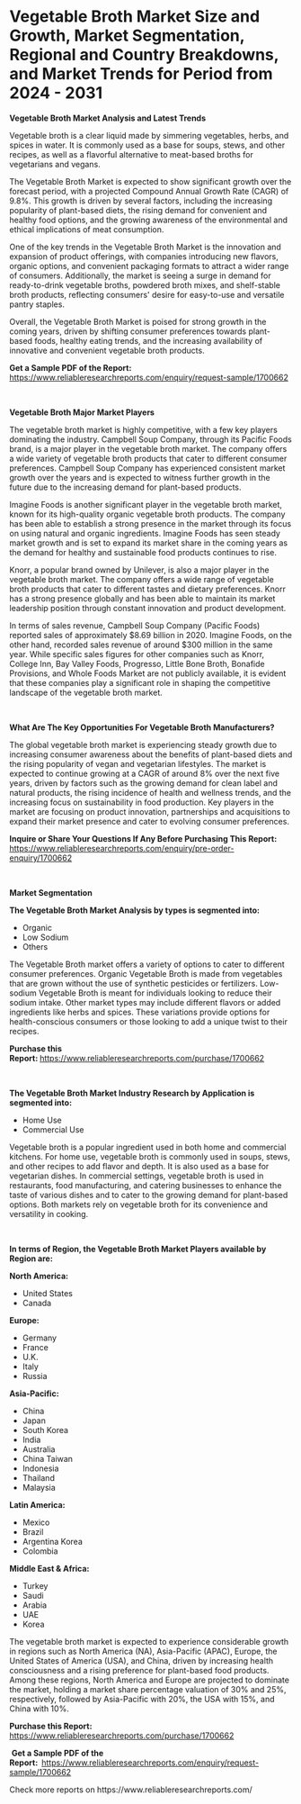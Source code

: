 <p><h1>Vegetable Broth Market Size and Growth, Market Segmentation, Regional and Country Breakdowns, and Market Trends for Period from 2024 -  2031</h1></p><p><strong>Vegetable Broth Market Analysis and Latest Trends</strong></p>
<p><p>Vegetable broth is a clear liquid made by simmering vegetables, herbs, and spices in water. It is commonly used as a base for soups, stews, and other recipes, as well as a flavorful alternative to meat-based broths for vegetarians and vegans.</p><p>The Vegetable Broth Market is expected to show significant growth over the forecast period, with a projected Compound Annual Growth Rate (CAGR) of 9.8%. This growth is driven by several factors, including the increasing popularity of plant-based diets, the rising demand for convenient and healthy food options, and the growing awareness of the environmental and ethical implications of meat consumption.</p><p>One of the key trends in the Vegetable Broth Market is the innovation and expansion of product offerings, with companies introducing new flavors, organic options, and convenient packaging formats to attract a wider range of consumers. Additionally, the market is seeing a surge in demand for ready-to-drink vegetable broths, powdered broth mixes, and shelf-stable broth products, reflecting consumers' desire for easy-to-use and versatile pantry staples.</p><p>Overall, the Vegetable Broth Market is poised for strong growth in the coming years, driven by shifting consumer preferences towards plant-based foods, healthy eating trends, and the increasing availability of innovative and convenient vegetable broth products.</p></p>
<p><strong>Get a Sample PDF of the Report:&nbsp;</strong> <a href="https://www.reliableresearchreports.com/enquiry/request-sample/1700662">https://www.reliableresearchreports.com/enquiry/request-sample/1700662</a></p>
<p>&nbsp;</p>
<p><strong>Vegetable Broth Major Market Players</strong></p>
<p><p>The vegetable broth market is highly competitive, with a few key players dominating the industry. Campbell Soup Company, through its Pacific Foods brand, is a major player in the vegetable broth market. The company offers a wide variety of vegetable broth products that cater to different consumer preferences. Campbell Soup Company has experienced consistent market growth over the years and is expected to witness further growth in the future due to the increasing demand for plant-based products.</p><p>Imagine Foods is another significant player in the vegetable broth market, known for its high-quality organic vegetable broth products. The company has been able to establish a strong presence in the market through its focus on using natural and organic ingredients. Imagine Foods has seen steady market growth and is set to expand its market share in the coming years as the demand for healthy and sustainable food products continues to rise.</p><p>Knorr, a popular brand owned by Unilever, is also a major player in the vegetable broth market. The company offers a wide range of vegetable broth products that cater to different tastes and dietary preferences. Knorr has a strong presence globally and has been able to maintain its market leadership position through constant innovation and product development.</p><p>In terms of sales revenue, Campbell Soup Company (Pacific Foods) reported sales of approximately $8.69 billion in 2020. Imagine Foods, on the other hand, recorded sales revenue of around $300 million in the same year. While specific sales figures for other companies such as Knorr, College Inn, Bay Valley Foods, Progresso, Little Bone Broth, Bonafide Provisions, and Whole Foods Market are not publicly available, it is evident that these companies play a significant role in shaping the competitive landscape of the vegetable broth market.</p></p>
<p>&nbsp;</p>
<p><strong>What Are The Key Opportunities For Vegetable Broth Manufacturers?</strong></p>
<p><p>The global vegetable broth market is experiencing steady growth due to increasing consumer awareness about the benefits of plant-based diets and the rising popularity of vegan and vegetarian lifestyles. The market is expected to continue growing at a CAGR of around 8% over the next five years, driven by factors such as the growing demand for clean label and natural products, the rising incidence of health and wellness trends, and the increasing focus on sustainability in food production. Key players in the market are focusing on product innovation, partnerships and acquisitions to expand their market presence and cater to evolving consumer preferences.</p></p>
<p><strong>Inquire or Share Your Questions If Any Before Purchasing This Report:</strong> <a href="https://www.reliableresearchreports.com/enquiry/pre-order-enquiry/1700662">https://www.reliableresearchreports.com/enquiry/pre-order-enquiry/1700662</a></p>
<p>&nbsp;</p>
<p><strong>Market Segmentation</strong></p>
<p><strong>The Vegetable Broth Market Analysis by types is segmented into:</strong></p>
<p><ul><li>Organic</li><li>Low Sodium</li><li>Others</li></ul></p>
<p><p>The Vegetable Broth market offers a variety of options to cater to different consumer preferences. Organic Vegetable Broth is made from vegetables that are grown without the use of synthetic pesticides or fertilizers. Low-sodium Vegetable Broth is meant for individuals looking to reduce their sodium intake. Other market types may include different flavors or added ingredients like herbs and spices. These variations provide options for health-conscious consumers or those looking to add a unique twist to their recipes.</p></p>
<p><strong>Purchase this Report:&nbsp;</strong><a href="https://www.reliableresearchreports.com/purchase/1700662">https://www.reliableresearchreports.com/purchase/1700662</a></p>
<p>&nbsp;</p>
<p><strong>The Vegetable Broth Market Industry Research by Application is segmented into:</strong></p>
<p><ul><li>Home Use</li><li>Commercial Use</li></ul></p>
<p><p>Vegetable broth is a popular ingredient used in both home and commercial kitchens. For home use, vegetable broth is commonly used in soups, stews, and other recipes to add flavor and depth. It is also used as a base for vegetarian dishes. In commercial settings, vegetable broth is used in restaurants, food manufacturing, and catering businesses to enhance the taste of various dishes and to cater to the growing demand for plant-based options. Both markets rely on vegetable broth for its convenience and versatility in cooking.</p></p>
<p>&nbsp;</p>
<p><strong>In terms of Region, the Vegetable Broth Market Players available by Region are:</strong></p>
<p>
    <p> <strong> North America: </strong>
        <ul>
            <li>United States</li>
            <li>Canada</li>
        </ul>
        </p> 
    <p> <strong> Europe: </strong>
        <ul>
            <li>Germany</li>
            <li>France</li>
            <li>U.K.</li>
            <li>Italy</li>
            <li>Russia</li>
        </ul>
        </p> 
    <p> <strong> Asia-Pacific: </strong>
        <ul>
            <li>China</li>
            <li>Japan</li>
            <li>South Korea</li>
            <li>India</li>
            <li>Australia</li>
            <li>China Taiwan</li>
            <li>Indonesia</li>
            <li>Thailand</li>
            <li>Malaysia</li>
        </ul>
        </p> 
    <p> <strong> Latin America: </strong>
        <ul>
            <li>Mexico</li>
            <li>Brazil</li>
            <li>Argentina Korea</li>
            <li>Colombia</li>
        </ul>
        </p> 
    <p> <strong> Middle East & Africa: </strong>
        <ul>
            <li>Turkey</li>
            <li>Saudi</li>
            <li>Arabia</li>
            <li>UAE</li>
            <li>Korea</li>
        </ul>
    </p>
    </p>
<p><p>The vegetable broth market is expected to experience considerable growth in regions such as North America (NA), Asia-Pacific (APAC), Europe, the United States of America (USA), and China, driven by increasing health consciousness and a rising preference for plant-based food products. Among these regions, North America and Europe are projected to dominate the market, holding a market share percentage valuation of 30% and 25%, respectively, followed by Asia-Pacific with 20%, the USA with 15%, and China with 10%.</p></p>
<p><strong>Purchase this Report: </strong><a href="https://www.reliableresearchreports.com/purchase/1700662">https://www.reliableresearchreports.com/purchase/1700662</a></p>
<p>&nbsp;<strong>Get a Sample PDF of the Report:&nbsp;&nbsp;</strong><a href="https://www.reliableresearchreports.com/enquiry/request-sample/1700662">https://www.reliableresearchreports.com/enquiry/request-sample/1700662</a></p>
<p><strong></strong></p>
<p>Check more reports on https://www.reliableresearchreports.com/</p>